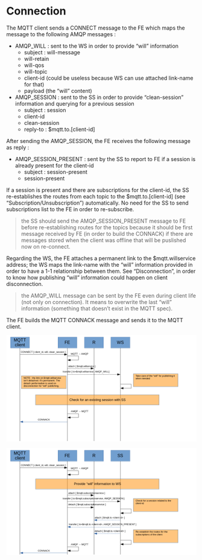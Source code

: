 # Connection

The MQTT client sends a CONNECT message to the FE which maps the message to the following AMQP messages :

* AMQP_WILL : sent to the WS in order to provide “will” information
  * subject : will-message
  * will-retain
  * will-qos
  * will-topic
  * client-id (could be useless because WS can use attached link-name for that)
  * payload (the “will” content)
* AMQP_SESSION : sent to the SS in order to provide “clean-session” information and querying for a previous session
  * subject : session
  * client-id
  * clean-session
  * reply-to : $mqtt.to.[client-id]

After sending the AMQP_SESSION, the FE receives the following message as reply :

* AMQP_SESSION_PRESENT : sent by the SS to report to FE if a session is already present for the client-id
  * subject : session-present
  * session-present

If a session is present and there are subscriptions for the client-id, the SS re-establishes the routes from each topic to the $mqtt.to.[client-id] (see “Subscription/Unsubscription”) automatically. No need for the SS to send subscriptions list to the FE in order to re-subscribe.

> the SS should send the AMQP_SESSION_PRESENT message to FE before re-establishing routes for the topics because it should be first message received by FE (in order to build the CONNACK) if there are messages stored when the client was offline that will be puslished now on re-connect.

Regarding the WS, the FE attaches a permanent link to the $mqtt.willservice address; the WS maps the link-name with the “will” information provided in order to have a 1-1 relationship between them. See “Disconnection”, in order to know how publishing “will” information could happen on client disconnection.

> the AMQP_WILL message can be sent by the FE even during client life (not only on connection). It means to overwrite the last “will” information (something that doesn’t exist in the MQTT spec).

The FE builds the MQTT CONNACK message and sends it to the MQTT client.

![Connect Will Service](../images/03_connect_ws.png)

![Connect Subscription Service](../images/04_connect_ss.png)
